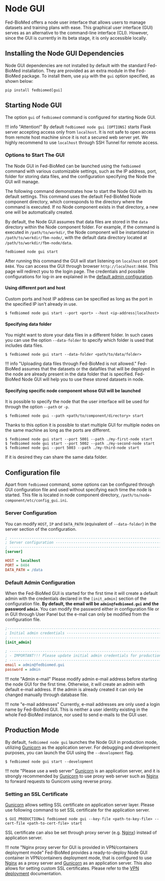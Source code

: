 # Node GUI

Fed-BioMed offers a node user interface that allows users to manage datasets and training plans with ease. This graphical user interface (GUI) serves as an alternative to the command-line interface (CLI). However, since the GUI is currently in its beta stage, it is only accessible locally.

## Installing the Node GUI Dependencies

Node GUI dependencies are not installed by default with the standard Fed-BioMed installation. They are provided as an extra module in the Fed-BioMed package. To install them, use `pip` with the `gui` option specified, as shown below:

```
pip install fedbiomed[gui]
```


## Starting Node GUI

The option `gui` of `fedbiomed` command is configured for starting Node GUI.

!!! info "Attention!"
    By default `fedbiomed node gui [OPTIONS]` starts Flask server accepting access only from
    `localhost`. It is not safe to open access from remote host machine since it is not a secured
    web server yet. We highly recommend to use `localhost` through SSH Tunnel for remote access.


### Options to Start The GUI


The Node GUI in Fed-BioMed can be launched using the `fedbiomed` command with various customizable settings, such as the IP address, port, folder for storing data files, and the configuration specifying the Node the GUI will manage.

The following command demonstrates how to start the Node GUI with its default settings. This command uses the default Fed-BioMed Node component directory, which corresponds to the directory where the command is executed. If no Node component exists in that directory, a new one will be automatically created.

By default, the Node GUI assumes that data files are stored in the `data` directory within the Node component folder. For example, if the command is executed in `/path/to/workdir`, the Node component will be instantiated in `/path/to/workdir/fbm-node/`, with the default data directory located at `/path/to/workdir/fbm-node/data`.

```
fedbiomed node gui start
```

After running this command the GUI will start listening on `localhost` on port `8484`. You can access the GUI through browser `http://localhost:8484`. This page will redirect you to the login page. The credentials and possible configurations for log-in are explained in the [default admin configuration](#default-admin-configuration).

#### Using different port and host

Custom ports and host IP address can be specified as long as the port in the specified IP isn't already in use.

```shell
$ fedbiomed node gui start --port <port> --host <ip-address|localhost>
```


#### Specifying data folder

You might want to store your data files in a different folder. In such cases you can use the option `--data-folder` to specify which folder is used that includes data files.

````
$ fedbiomed node gui start --data-folder <path/to/data/folder>
````

!!! info "Uploading data files through Fed-BioMed is not allowed."
    Fed-BioMed assumes that the datasets or the datafiles that will be deployed in the node are already present in the data folder that is specified. Fed-BioMed Node GUI will help you to use these stored datasets in node.

#### Specifying specific node component whose GUI will be launched

It is possible to specify the node that the user interface will be used for through the option `--path` or `-p`.

````
$ fedbiomed node gui --path <path/to/component/directory> start
````

Thanks to this option it is possible to start multiple GUI for multiple nodes on the same machine as long as the ports are different.


```shell
$ fedbiomed node gui start --port 5001 --path ./my-first-node start
$ fedbiomed node gui start --port 5002 --path ./my-second-node start
$ fedbiomed node gui --port 5003 --path ./my-third-node start
```

If it is desired they can share the same data folder.


## Configuration file

Apart from `fedbiomed` command, some options can be configured through GUI configuration file and used without specifying each time the node is started. This file is located in node component directory, `/path/to/node-component/etc/config_gui.ini`.


### Server Configuration

You can modify `HOST`, `IP` and `DATA_PATH` (equivalent of `--data-folder`) in the server section of the configuration.

```ini
; --------------------------------------------------------------------------------------------
; Server configuration -----------------------------------------------------------------------
; --------------------------------------------------------------------------------------------
[server]

HOST = localhost
PORT = 8484
DATA_PATH = /data
```

### Default Admin Configuration

When the Fed-BioMed GUI is started for the first time it will create a default admin with the credentials declared in the `[init_admin]` section of the configuration file. **By default, the email  will be `admin@fedbiomed.gui` and the password `admin`**. You can modify the password either in configuration file or in GUI through User Panel but the e-mail can only be modified from the configuration file.


```ini
;---------------------------------------------------------------------------------------------
; Initial admin credentials ------------------------------------------------------------------
; --------------------------------------------------------------------------------------------
[init_admin]

; --------------------------------------------------------------------------------------------
; - IMPORTANT!!! Please update initial admin credentials for production ----------------------
; --------------------------------------------------------------------------------------------
email = admin@fedbiomed.gui
password = admin
```

!!! note "Admin e-mail"
    Please modify admin e-mail address before starting the node GUI for the first time.
    Otherwise, it will create an admin with default
    e-mail address. If the admin is already created it can only be changed manually through database file.

!!! note "e-mail addresses"
    Currently, e-mail addresses are only used a login name by Fed-BioMed GUI. This is neither a user
    identity existing in the whole Fed-BioMed instance, nor used to send e-mails to the GUI user.

## Production Mode

By default, `fedbiomed node gui` launches the Node GUI in production mode, utilizing [Gunicorn](https://gunicorn.org/) as the application server. For debugging and development purposes, you can launch the GUI using the `--development` flag.

```shell
$ fedbiomed node gui start --development
```


!!! note "Please use a web server"
    [Gunicorn](https://gunicorn.org/) is an application server, and it is strongly recommended by [Gunicorn](https://gunicorn.org/)
    to use proxy web server such as [Nginx](https://www.nginx.com/) to  forward requests to Gunicorn using reverse proxy.

### Setting an SSL Certificate

[Gunicorn](https://gunicorn.org/) allows setting SSL certificate on application server layer. Please use following command to set SSL
certificate for the application server.

```shell
$ GUI_PRODUCTION=1 fedbiomed node gui --key-file <path-to-key-file> --cert-file <path-to-cert-file> start
```

SSL certificate can also be set through proxy server (e.g. [Nginx](https://www.nginx.com/)) instead of application server.

!!! note "Nginx proxy server for GUI is provided in VPN/containers deployment mode"
    Fed-BioMed provides a ready-to-deploy Node GUI container in VPN/containers deployment mode, that is configured to use [Nginx](https://www.nginx.com/) as a
    proxy server and [Gunicorn](https://gunicorn.org/) as an application server. This also allows for setting custom SSL certificates.
    Please refer to the  [VPN deployment](../deployment/deployment-vpn.md) documentation.
